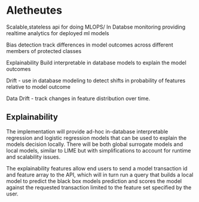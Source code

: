 # Aletheutes

Scalable,stateless api for doing MLOPS/ In Databse monitoring providing realtime analytics for deployed ml models

Bias detection track differences in model outcomes across different members of protected classes

Explainability Build interpretable in database models to explain the model outcomes

Drift - use in database modeling to detect shifts in probability of features relative to model outcome

Data Drift - track changes in feature distribution over time. 

## Explainability 

The implementation will provide ad-hoc in-database interpretable regression and logistic regression models that can be used to explain the models decision locally. 
There will be both global surrogate models and local models, similar to LIME but with simplifications to account for runtime and scalability issues.

The explainability features allow end users to send a model transaction id and feature array to the API, which will in turn run a query that builds a local model to predict the black box models prediction and scores the model against the requested transaction limited to the feature set specified by the user. 